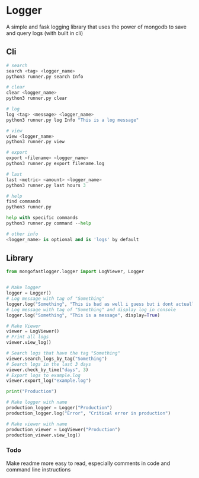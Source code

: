 # Logger
A simple and fask logging library that uses the power of mongodb to save and query logs (with built in cli)

## Cli
```py
# search
search <tag> <logger_name>
python3 runner.py search Info

# clear
clear <logger_name>
python3 runner.py clear

# log
log <tag> <message> <logger_name>
python3 runner.py log Info "This is a log message"

# view
view <logger_name>
python3 runner.py view

# export
export <filename> <logger_name>
python3 runner.py export filename.log

# last
last <metric> <amount> <logger_name>
python3 runner.py last hours 3

# help
find commands
python3 runner.py

help with specific commands
python3 runner.py command --help

# other info
<logger_name> is optional and is 'logs' by default
```

## Library
```py
from mongofastlogger.logger import LogViewer, Logger


# Make logger
logger = Logger()
# Log message with tag of "Something"
logger.log("Something", "This is bad as well i guess but i dont actually know")
# Log message with tag of "Something" and display log in console
logger.log("Something", "This is a message", display=True)

# Make Viewer
viewer = LogViewer()
# Print all logs
viewer.view_log()

# Search logs that have the tag "Something"
viewer.search_logs_by_tag("Something")
# Search logs in the last 3 days
viewer.check_by_time("days", 3)
# Export logs to example.log
viewer.export_log("example.log")

print("Production")

# Make logger with name
production_logger = Logger("Production")
production_logger.log("Error", "Critical error in production")

# Make viewer with name
production_viewer = LogViewer("Production")
production_viewer.view_log()
```

### Todo
Make readme more easy to read, especially comments in code and command line instructions
